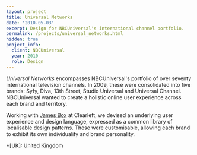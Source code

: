 ```yaml
---
layout: project
title: Universal Networks
date: '2010-05-03'
excerpt: Design for NBCUniversal's international channel portfolio.
permalink: /projects/universal_networks.html
hidden: true
project_info:
  client: NBCUniversal
  year: 2010
  role: Design
---
```

_Universal Networks_ encompasses NBCUniversal's portfolio of over seventy international television channels. In 2009, these were consolidated into five brands: Syfy, Diva, 13th Street, Studio Universal and Universal Channel. NBCUniversal wanted to create a holistic online user experience across each brand and territory.

Working with [James Box][1] at Clearleft, we devised an underlying user experience and design language, expressed as a common library of localisable design patterns. These were customisable, allowing each brand to exhibit its own individuality and brand personality.

[1]: http://clearleft.com/is/james-box/

*[UK]: United Kingdom
